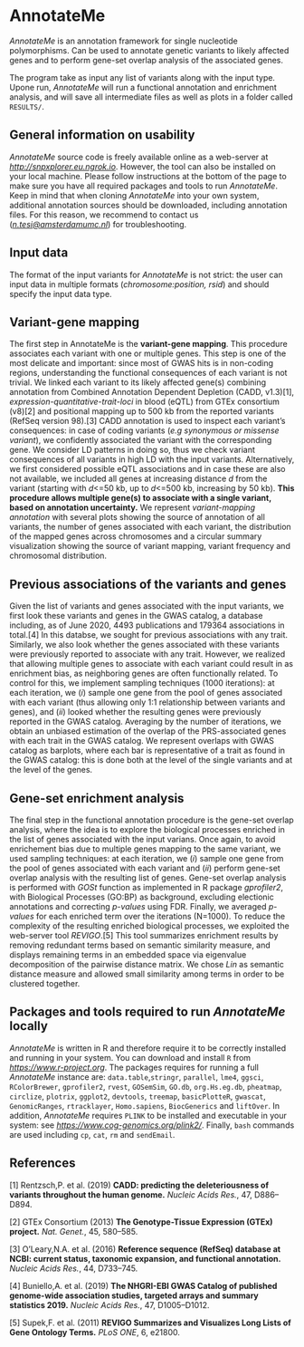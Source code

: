 # AnnotateMe
*AnnotateMe* is an annotation framework for single nucleotide polymorphisms. Can be used to annotate genetic variants to likely affected genes and to perform gene-set overlap analysis of the associated genes.

The program take as input any list of variants along with the input type. Upone run, *AnnotateMe* will run a functional annotation and enrichment analysis, and will save all intermediate files as well as plots in a folder called ```RESULTS/```.

## General information on usability
*AnnotateMe* source code is freely available online as a web-server at *http://snpxplorer.eu.ngrok.io*. However, the tool can also be installed on your local machine. Please follow instructions at the bottom of the page to make sure you have all required packages and tools to run *AnnotateMe*. Keep in mind that when cloning *AnnotateMe* into your own system, additional annotation sources should be downloaded, including annotation files. For this reason, we recommend to contact us (*n.tesi@amsterdamumc.nl*) for troubleshooting. 

## Input data
The format of the input variants for *AnnotateMe* is not strict: the user can input data in multiple formats (*chromosome:position, rsid*) and should specify the input data type.

## Variant-gene mapping
The first step in AnnotateMe is the **variant-gene mapping**. This procedure associates each variant with one or multiple genes. This step is one of the most delicate and important: since most of GWAS hits is in non-coding regions, understanding the functional consequences of each variant is not trivial. We linked each variant to its likely affected gene(s) combining annotation from Combined Annotation Dependent Depletion (CADD, v1.3)[1], *expression-quantitative-trait-loci* in blood (eQTL) from GTEx consortium (v8)[2] and positional mapping up to 500 kb from the reported variants (RefSeq version 98).[3] CADD annotation is used to inspect each variant’s consequences: in case of coding variants (*e.g synonymous or missense variant*), we confidently associated the variant with the corresponding gene. We consider LD patterns in doing so, thus we check variant consequences of all variants in high LD with the input variants. Alternatively, we first considered possible eQTL associations and in case these are also not available, we included all genes at increasing distance *d* from the variant (starting with *d*<=50 kb, up to *d*<=500 kb, increasing by 50 kb). **This procedure allows multiple gene(s) to associate with a single variant, based on annotation uncertainty.** We represent *variant-mapping annotation* with several plots showing the source of annotation of all variants, the number of genes associated with each variant, the distribution of the mapped genes across chromosomes and a circular summary visualization showing the source of variant mapping, variant frequency and chromosomal distribution.

## Previous associations of the variants and genes
Given the list of variants and genes associated with the input variants, we first look these variants and genes in the GWAS catalog, a database including, as of June 2020, 4493 publications and 179364 associations in total.[4] In this databse, we sought for previous associations with any trait. Similarly, we also look whether the genes associated with these variants were previously reported to associate with any trait. However, we realized that allowing multiple genes to associate with each variant could result in as enrichment bias, as neighboring genes are often functionally related. To control for this, we implement sampling techniques (1000 iterations): at each iteration, we (*i*) sample one gene from the pool of genes associated with each variant (thus allowing only 1:1 relationship between variants and genes), and (*ii*) looked whether the resulting genes were previously reported in the GWAS catalog. Averaging by the number of iterations, we obtain an unbiased estimation of the overlap of the PRS-associated genes with each trait in the GWAS catalog. We represent overlaps with GWAS catalog as barplots, where each bar is representative of a trait as found in the GWAS catalog: this is done both at the level of the single variants and at the level of the genes.

## Gene-set enrichment analysis
The final step in the functional annotation procedure is the gene-set overlap analysis, where the idea is to explore the biological processes enriched in the list of genes associated with the input varians. Once again, to avoid enrichement bias due to multiple genes mapping to the same variant, we used sampling techniques: at each iteration, we (*i*) sample one gene from the pool of genes associated with each variant and (*ii*) perform gene-set overlap analysis with the resulting list of genes. Gene-set overlap analysis is performed with *GOSt* function as implemented in R package *gprofiler2*, with Biological Processes (GO:BP) as background, excluding electionic annotations and correcting *p-values* using FDR. Finally, we averaged *p-values* for each enriched term over the iterations (N=1000). To reduce the complexity of the resulting enriched biological processes, we exploited the web-server tool *REVIGO*.[5] This tool summarizes enrichment results by removing redundant terms based on semantic similarity measure, and displays remaining terms in an embedded space via eigenvalue decomposition of the pairwise distance matrix. We chose *Lin* as semantic distance measure and allowed small similarity among terms in order to be clustered together.

## Packages and tools required to run *AnnotateMe* locally
*AnnotateMe* is written in R and therefore require it to be correctly installed and running in your system. You can download and install ```R``` from *https://www.r-project.org*. The packages requires for running a full *AnnotateMe* instance are: ```data.table```,```stringr```, ```parallel```, ```lme4```, ```ggsci```, ```RColorBrewer```, ```gprofiler2```, ```rvest```, ```GOSemSim```, ```GO.db```, ```org.Hs.eg.db```, ```pheatmap```, ```circlize```, ```plotrix```, ```ggplot2```, ```devtools```, ```treemap```, ```basicPlotteR```, ```gwascat```, ```GenomicRanges```, ```rtracklayer```, ```Homo.sapiens```, ```BiocGenerics``` and ```liftOver```.
In addition, *AnnotateMe* requires ```PLINK``` to be installed and executable in your system: see *https://www.cog-genomics.org/plink2/*. Finally, ```bash``` commands are used including ```cp```, ```cat```, ```rm``` and ```sendEmail```.

## References
[1] Rentzsch,P. et al. (2019) **CADD: predicting the deleteriousness of variants throughout the human genome.** *Nucleic Acids Res.*, 47, D886–D894.

[2] GTEx Consortium (2013) **The Genotype-Tissue Expression (GTEx) project.** *Nat. Genet.*, 45, 580–585.

[3] O’Leary,N.A. et al. (2016) **Reference sequence (RefSeq) database at NCBI: current status, taxonomic expansion, and functional annotation.** *Nucleic Acids Res.*, 44, D733–745.

[4] Buniello,A. et al. (2019) **The NHGRI-EBI GWAS Catalog of published genome-wide association studies, targeted arrays and summary statistics 2019.** *Nucleic Acids Res.*, 47, D1005–D1012.

[5] Supek,F. et al. (2011) **REVIGO Summarizes and Visualizes Long Lists of Gene Ontology Terms.** *PLoS ONE*, 6, e21800.

